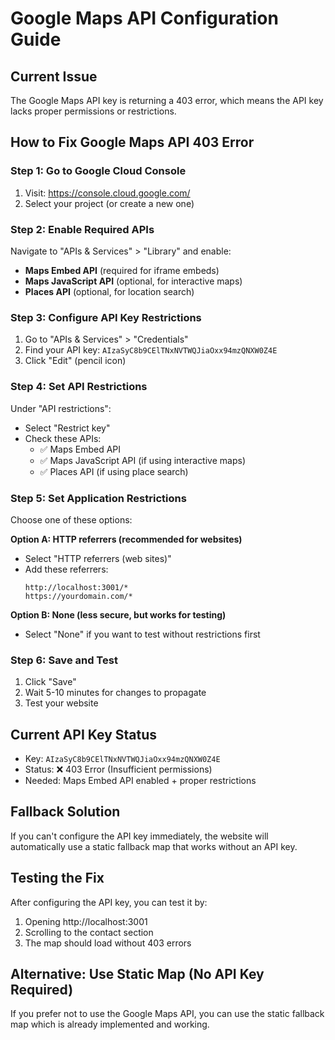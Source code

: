 # Google Maps API Configuration Guide

## Current Issue
The Google Maps API key is returning a 403 error, which means the API key lacks proper permissions or restrictions.

## How to Fix Google Maps API 403 Error

### Step 1: Go to Google Cloud Console
1. Visit: https://console.cloud.google.com/
2. Select your project (or create a new one)

### Step 2: Enable Required APIs
Navigate to "APIs & Services" > "Library" and enable:
- **Maps Embed API** (required for iframe embeds)
- **Maps JavaScript API** (optional, for interactive maps)
- **Places API** (optional, for location search)

### Step 3: Configure API Key Restrictions
1. Go to "APIs & Services" > "Credentials"
2. Find your API key: `AIzaSyC8b9CElTNxNVTWQJiaOxx94mzQNXW0Z4E`
3. Click "Edit" (pencil icon)

### Step 4: Set API Restrictions
Under "API restrictions":
- Select "Restrict key"
- Check these APIs:
  - ✅ Maps Embed API
  - ✅ Maps JavaScript API (if using interactive maps)
  - ✅ Places API (if using place search)

### Step 5: Set Application Restrictions
Choose one of these options:

**Option A: HTTP referrers (recommended for websites)**
- Select "HTTP referrers (web sites)"
- Add these referrers:
  ```
  http://localhost:3001/*
  https://yourdomain.com/*
  ```

**Option B: None (less secure, but works for testing)**
- Select "None" if you want to test without restrictions first

### Step 6: Save and Test
1. Click "Save"
2. Wait 5-10 minutes for changes to propagate
3. Test your website

## Current API Key Status
- Key: `AIzaSyC8b9CElTNxNVTWQJiaOxx94mzQNXW0Z4E`
- Status: ❌ 403 Error (Insufficient permissions)
- Needed: Maps Embed API enabled + proper restrictions

## Fallback Solution
If you can't configure the API key immediately, the website will automatically use a static fallback map that works without an API key.

## Testing the Fix
After configuring the API key, you can test it by:
1. Opening http://localhost:3001
2. Scrolling to the contact section
3. The map should load without 403 errors

## Alternative: Use Static Map (No API Key Required)
If you prefer not to use the Google Maps API, you can use the static fallback map which is already implemented and working.
